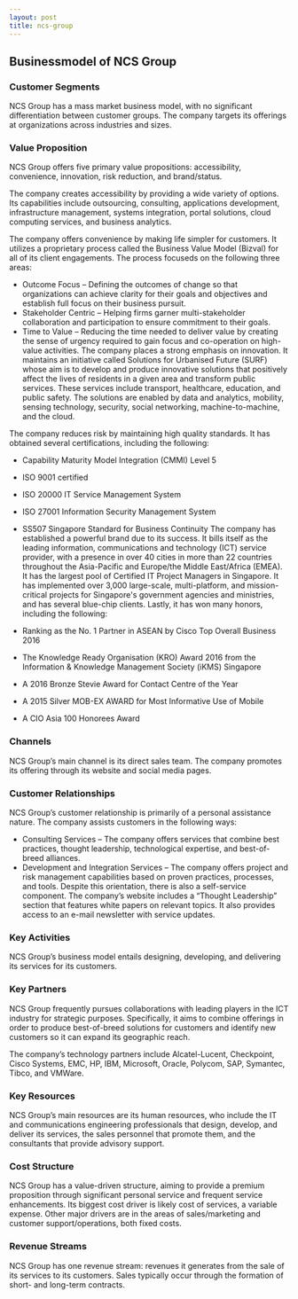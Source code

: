 ```yaml
---
layout: post
title: ncs-group
---
```


Businessmodel of NCS Group
---------------------------

### Customer Segments

NCS Group has a mass market business model, with no significant differentiation between customer groups. The company targets its offerings at organizations across industries and sizes.

### Value Proposition

NCS Group offers five primary value propositions: accessibility, convenience, innovation, risk reduction, and brand/status.

The company creates accessibility by providing a wide variety of options. Its capabilities include outsourcing, consulting, applications development, infrastructure management, systems integration, portal solutions, cloud computing services, and business analytics.

The company offers convenience by making life simpler for customers. It utilizes a proprietary process called the Business Value Model (Bizval) for all of its client engagements. The process focuseds on the following three areas:

 * Outcome Focus – Defining the outcomes of change so that organizations can achieve clarity for their goals and objectives and establish full focus on their business pursuit.
* Stakeholder Centric – Helping firms garner multi-stakeholder collaboration and participation to ensure commitment to their goals.
* Time to Value – Reducing the time needed to deliver value by creating the sense of urgency required to gain focus and co-operation on high-value activities.
 The company places a strong emphasis on innovation. It maintains an initiative called Solutions for Urbanised Future (SURF) whose aim is to develop and produce innovative solutions that positively affect the lives of residents in a given area and transform public services. These services include transport, healthcare, education, and  public safety. The solutions are enabled by data and analytics, mobility, sensing technology, security, social networking, machine-to-machine, and the cloud.

The company reduces risk by maintaining high quality standards. It has obtained several certifications, including the following:

 * Capability Maturity Model Integration (CMMI) Level 5
* ISO 9001 certified
* ISO 20000 IT Service Management System
* ISO 27001 Information Security Management System
* SS507 Singapore Standard for Business Continuity
 The company has established a powerful brand due to its success. It bills itself as the leading information, communications and technology (ICT) service provider, with a presence in over 40 cities in more than 22 countries throughout the Asia-Pacific and Europe/the Middle East/Africa (EMEA). It has the largest pool of Certified IT Project Managers in Singapore. It has implemented over 3,000 large-scale, multi-platform, and mission-critical projects for Singapore's government agencies and ministries, and has several blue-chip clients. Lastly, it has won many honors, including the following:

 * Ranking as the No. 1 Partner in ASEAN by Cisco Top Overall Business 2016
* The Knowledge Ready Organisation (KRO) Award 2016 from the Information & Knowledge Management Society (iKMS) Singapore
* A 2016 Bronze Stevie Award for Contact Centre of the Year
* A 2015 Silver MOB-EX AWARD for Most Informative Use of Mobile
* A CIO Asia 100 Honorees Award
 ### Channels

NCS Group’s main channel is its direct sales team. The company promotes its offering through its website and social media pages.

### Customer Relationships

NCS Group’s customer relationship is primarily of a personal assistance nature. The company assists customers in the following ways:

 * Consulting Services – The company offers services that combine best practices, thought leadership, technological expertise, and best-of-breed alliances.
* Development and Integration Services – The company offers project and risk management capabilities based on proven practices, processes, and tools.
 Despite this orientation, there is also a self-service component. The company’s website includes a “Thought Leadership” section that features white papers on relevant topics. It also provides access to an e-mail newsletter with service updates.

### Key Activities

NCS Group’s business model entails designing, developing, and delivering its services for its customers.

### Key Partners

NCS Group frequently pursues collaborations with leading players in the ICT industry for strategic purposes. Specifically, it aims to combine offerings in order to produce best-of-breed solutions for customers and identify new customers so it can expand its geographic reach.

The company’s technology partners include Alcatel-Lucent, Checkpoint, Cisco Systems, EMC, HP, IBM, Microsoft, Oracle, Polycom, SAP, Symantec, Tibco, and VMWare.

### Key Resources

NCS Group’s main resources are its human resources, who include the IT and communications engineering professionals that design, develop, and deliver its services, the sales personnel that promote them, and the consultants that provide advisory support.

### Cost Structure

NCS Group has a value-driven structure, aiming to provide a premium proposition through significant personal service and frequent service enhancements. Its biggest cost driver is likely cost of services, a variable expense. Other major drivers are in the areas of sales/marketing and customer support/operations, both fixed costs.

### Revenue Streams

NCS Group has one revenue stream: revenues it generates from the sale of its services to its customers. Sales typically occur through the formation of short- and long-term contracts.
